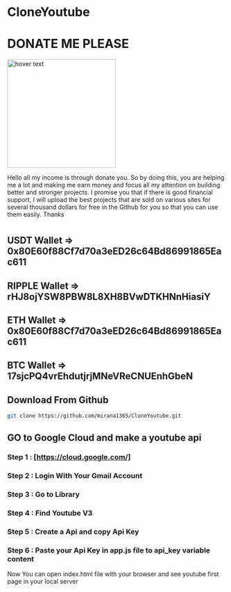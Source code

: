 # CloneYoutube

# DONATE ME PLEASE


<img src="https://cdn-icons-png.flaticon.com/512/3039/3039788.png" width="250" title="hover text">

Hello all my income is through donate you.
So by doing this, you are helping me a lot and making me earn money and focus all my attention on building better and stronger projects.
I promise you that if there is good financial support, I will upload the best projects that are sold on various sites for several thousand dollars for free in the Github for you so that you can use them easily.
Thanks


#

## USDT Wallet   => 0x80E60f88Cf7d70a3eED26c64Bd86991865Eac611
## RIPPLE Wallet => rHJ8ojYSW8PBW8L8XH8BVwDTKHNnHiasiY
## ETH Wallet    => 0x80E60f88Cf7d70a3eED26c64Bd86991865Eac611
## BTC Wallet    => 17sjcPQ4vrEhdutjrjMNeVReCNUEnhGbeN

## Download From Github

```bash
git clone https://github.com/mirana1365/CloneYoutube.git
```



## GO to Google Cloud and make a youtube api 
### Step 1 : [https://cloud.google.com/]
### Step 2 : Login With Your Gmail Account
### Step 3 : Go to Library 
### Step 4 : Find Youtube V3 
### Step 5 : Create a Api and copy Api Key 
### Step 6 : Paste your Api Key in app.js file to api_key variable content

Now You can open index.html file with your browser and see youtube first page in your local server
